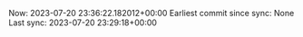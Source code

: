 Now: 2023-07-20 23:36:22.182012+00:00 Earliest commit since sync: None Last sync: 2023-07-20 23:29:18+00:00
